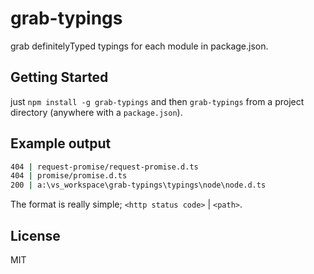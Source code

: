 # grab-typings

grab definitelyTyped typings for each module in package.json.

## Getting Started

just `npm install -g grab-typings` and then `grab-typings` from a project directory (anywhere with a `package.json`).

## Example output

```bash
404 | request-promise/request-promise.d.ts
404 | promise/promise.d.ts
200 | a:\vs_workspace\grab-typings\typings\node\node.d.ts
```

The format is really simple; `<http status code>` | `<path>`.

## License

MIT
